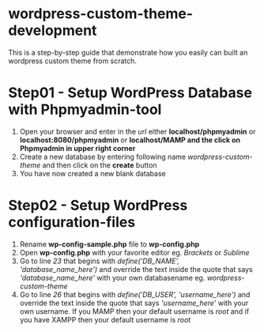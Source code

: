 # wordpress-custom-theme-development
This is a step-by-step guide that demonstrate how you easily can built an wordpress custom theme from scratch.

# Step01 - Setup WordPress Database with Phpmyadmin-tool
1. Open your browser and enter in the _url_ either **localhost/phpmyadmin** or **localhost:8080/phpmyadmin** or **localhost/MAMP and the click on Phpmyadmin in upper right corner**
2. Create a new database by entering following name _wordpress-custom-theme_ and then click on the **create** button
3. You have now created a new blank database

# Step02 - Setup WordPress configuration-files
1. Rename **wp-config-sample.php** file to **wp-config.php**
2. Open **wp-config.php** with your favorite editor eg. *Brackets* or *Sublime*
3. Go to line *23* that begins with _define('DB_NAME', 'database_name_here')_ and override the text inside the quote that says _'database_name_here'_ with your own databasename eg. _wordpress-custom-theme_
4. Go to line *26* that begins with _define('DB_USER', 'username_here')_ and override the text inside the quote that says _'username_here'_ with your own username. If you MAMP then your default username is *root* and if you have XAMPP then your default username is *root*

